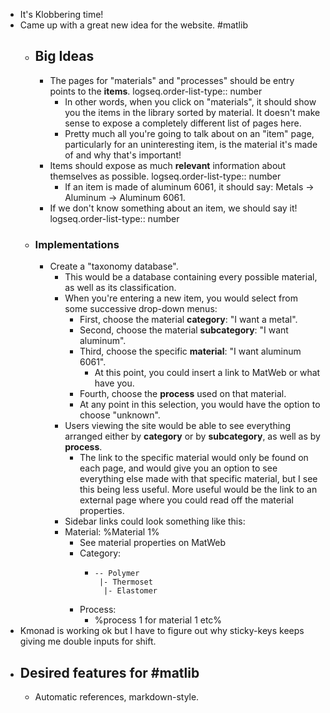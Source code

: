 - It's Klobbering time!
- Came up with a great new idea for the website. #matlib
	- ## Big Ideas
		- The pages for "materials" and "processes" should be entry points to the **items**.
		  logseq.order-list-type:: number
			- In other words, when you click on "materials", it should show you the items in the library sorted by material. It doesn't make sense to expose a completely different list of pages here.
			- Pretty much all you're going to talk about on an "item" page, particularly for an uninteresting item, is the material it's made of and why that's important!
		- Items should expose as much **relevant** information about themselves as possible.
		  logseq.order-list-type:: number
			- If an item is made of aluminum 6061, it should say: Metals -> Aluminum -> Aluminum 6061.
		- If we don't know something about an item, we should say it!
		  logseq.order-list-type:: number
	- ### Implementations
		- Create a "taxonomy database".
			- This would be a database containing every possible material, as well as its classification.
			- When you're entering a new item, you would select from some successive drop-down menus:
				- First, choose the material **category**: "I want a metal".
				- Second, choose the material **subcategory**: "I want aluminum".
				- Third, choose the specific **material**: "I want aluminum 6061".
					- At this point, you could insert a link to MatWeb or what have you.
				- Fourth, choose the **process** used on that material.
				- At any point in this selection, you would have the option to choose "unknown".
			- Users viewing the site would be able to see everything arranged either by **category** or by **subcategory**, as well as by **process**.
				- The link to the specific material would only be found on each page, and would give you an option to see everything else made with that specific material, but I see this being less useful. More useful would be the link to an external page where you could read off the material properties.
			- Sidebar links could look something like this:
			- Material: %Material 1%
				- See material properties on MatWeb
				- Category:
					- ```
					  -- Polymer
					   |- Thermoset	
					    |- Elastomer
					  ```
				- Process:
					- %process 1 for material 1 etc%
- Kmonad is working ok but I have to figure out why sticky-keys keeps giving me double inputs for shift.
- ## Desired features for #matlib
	- Automatic references, markdown-style.